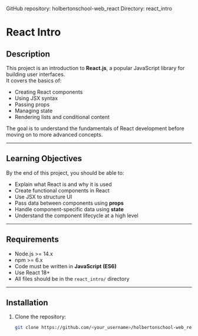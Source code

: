                       
GitHub repository: holbertonschool-web_react
Directory: react_intro
# React Intro

## Description
This project is an introduction to **React.js**, a popular JavaScript library for building user interfaces.  
It covers the basics of:
- Creating React components
- Using JSX syntax
- Passing props
- Managing state
- Rendering lists and conditional content

The goal is to understand the fundamentals of React development before moving on to more advanced concepts.

---

## Learning Objectives
By the end of this project, you should be able to:
- Explain what React is and why it is used
- Create functional components in React
- Use JSX to structure UI
- Pass data between components using **props**
- Handle component-specific data using **state**
- Understand the component lifecycle at a high level

---

## Requirements
- Node.js >= 14.x
- npm >= 6.x
- Code must be written in **JavaScript (ES6)**
- Use React 18+
- All files should be in the `react_intro/` directory

---

## Installation
1. Clone the repository:
   ```bash
   git clone https://github.com/<your_username>/holbertonschool-web_react.git
